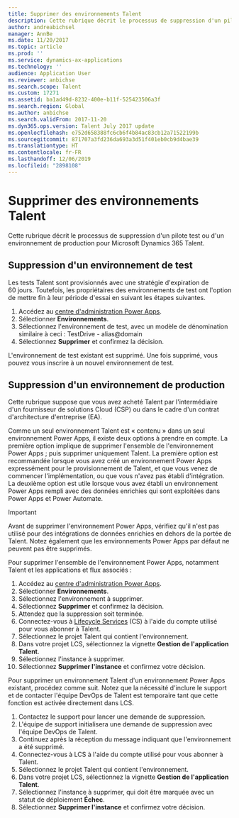 ```yaml
---
title: Supprimer des environnements Talent
description: Cette rubrique décrit le processus de suppression d'un pilote test ou d'un environnement de production pour Microsoft Dynamics 365 Talent.
author: andreabichsel
manager: AnnBe
ms.date: 11/20/2017
ms.topic: article
ms.prod: ''
ms.service: dynamics-ax-applications
ms.technology: ''
audience: Application User
ms.reviewer: anbichse
ms.search.scope: Talent
ms.custom: 17271
ms.assetid: ba1ad49d-8232-400e-b11f-525423506a3f
ms.search.region: Global
ms.author: anbichse
ms.search.validFrom: 2017-11-20
ms.dyn365.ops.version: Talent July 2017 update
ms.openlocfilehash: e752d658388fc6cb6f4b84ac83cb12a71522199b
ms.sourcegitcommit: 871707a3fd236da693a3d51f401eb0cb9d4bae39
ms.translationtype: HT
ms.contentlocale: fr-FR
ms.lasthandoff: 12/06/2019
ms.locfileid: "2898108"
---
```

# <a name="remove-talent-environments"></a>Supprimer des environnements Talent

Cette rubrique décrit le processus de suppression d'un pilote test ou d'un environnement de production pour Microsoft Dynamics 365 Talent.

## <a name="removing-a-test-drive-environment"></a>Suppression d'un environnement de test

Les tests Talent sont provisionnés avec une stratégie d'expiration de 60 jours. Toutefois, les propriétaires des environnements de test ont l'option de mettre fin à leur période d'essai en suivant les étapes suivantes. 

1. Accédez au [centre d'administration Power Apps](https://admin.businessplatform.microsoft.com/).
2. Sélectionner **Environnements**.
3. Sélectionnez l'environnement de test, avec un modèle de dénomination similaire à ceci : TestDrive - alias@domain
4. Sélectionnez **Supprimer** et confirmez la décision. 

L'environnement de test existant est supprimé. Une fois supprimé, vous pouvez vous inscrire à un nouvel environnement de test. 

## <a name="removing-a-production-environment"></a>Suppression d'un environnement de production

Cette rubrique suppose que vous avez acheté Talent par l'intermédiaire d'un fournisseur de solutions Cloud (CSP) ou dans le cadre d'un contrat d'architecture d'entreprise (EA). 

Comme un seul environnement Talent est « contenu » dans un seul environnement Power Apps, il existe deux options à prendre en compte. La première option implique de supprimer l'ensemble de l'environnement Power Apps ; puis supprimer uniquement Talent. La première option est recommandée lorsque vous avez créé un environnement Power Apps expressément pour le provisionnement de Talent, et que vous venez de commencer l'implémentation, ou que vous n'avez pas établi d'intégration. La deuxième option est utile lorsque vous avez établi un environnement Power Apps rempli avec des données enrichies qui sont exploitées dans Power Apps et Power Automate.

> [!Important]
> Avant de supprimer l'environnement Power Apps, vérifiez qu'il n'est pas utilisé pour des intégrations de données enrichies en dehors de la portée de Talent. Notez également que les environnements Power Apps par défaut ne peuvent pas être supprimés. 

Pour supprimer l'ensemble de l'environnement Power Apps, notamment Talent et les applications et flux associés :

1. Accédez au [centre d'administration Power Apps](https://admin.businessplatform.microsoft.com/).
2. Sélectionner **Environnements**.
3. Sélectionnez l'environnement à supprimer.
4. Sélectionnez **Supprimer** et confirmez la décision. 
5. Attendez que la suppression soit terminée.
6. Connectez-vous à [Lifecycle Services](https://lcs.dynamics.com/Logon/Index) (CS) à l'aide du compte utilisé pour vous abonner à Talent. 
7. Sélectionnez le projet Talent qui contient l'environnement. 
8. Dans votre projet LCS, sélectionnez la vignette **Gestion de l'application Talent**. 
9. Sélectionnez l'instance à supprimer. 
10. Sélectionnez **Supprimer l'instance** et confirmez votre décision.  

Pour supprimer un environnement Talent d'un environnement Power Apps existant, procédez comme suit. Notez que la nécessité d'inclure le support et de contacter l'équipe DevOps de Talent est temporaire tant que cette fonction est activée directement dans LCS.

1. Contactez le support pour lancer une demande de suppression.
2. L'équipe de support initialisera une demande de suppression avec l'équipe DevOps de Talent. 
3. Continuez après la réception du message indiquant que l'environnement a été supprimé.
4.  Connectez-vous à LCS à l'aide du compte utilisé pour vous abonner à Talent. 
5. Sélectionnez le projet Talent qui contient l'environnement. 
6. Dans votre projet LCS, sélectionnez la vignette **Gestion de l'application Talent**. 
7. Sélectionnez l'instance à supprimer, qui doit être marquée avec un statut de déploiement **Échec**.
8. Sélectionnez **Supprimer l'instance** et confirmez votre décision. 

